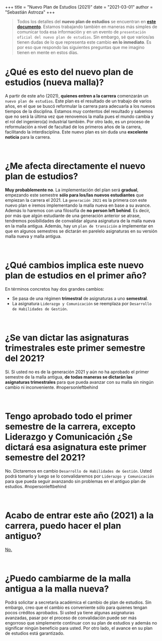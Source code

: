+++
title = "Nuevo Plan de Estudios (2021)"
date = "2021-03-01"
author = "Sebastián Astroza"
+++

> Todos los detalles del **nuevo plan de estudios** se encuentran en **[este documento](/dirdoc_nuevo_plan.pdf)**. Estamos trabajando también en maneras más simples de comunicar toda esa información y en un evento de `presentación oficial del nuevo plan de estudios`.  Sin embargo, sé que varios/as tienen dudas de lo que representa este cambio **en lo inmediato**. Es por eso que respondo las siguientes preguntas que me imagino tienen en mente en estos días.

# ¿Qué es esto del nuevo plan de estudios (nueva malla)?

A partir de este año (2021), **quienes entren a la carrera** comenzarán un `nuevo plan de estudios`. Este plan es el resultado de un trabajo de varios años, en el que se buscó reformular la carrera para adecuarla a los nuevos tiempos de la disciplina. Estamos muy contentos del resultado y sabemos que no será la última vez que renovemos la malla pues el mundo cambia y el rol del ingeniero(a) industrial también. Por otro lado, es un proceso de reformulación a nivel de facultad de los primeros años de la carrera, facilitando la interdisciplina. Este nuevo plan es sin duda una **excelente noticia** para la carrera. 

&nbsp;    

# ¿Me afecta directamente el nuevo plan de estudios?

**Muy probablemente no**. La implementación del plan será **gradual**, empezando este semestre **sólo para los/las nuevos estudiantes** que empiezan la carrera el 2021. La `generación 2021` es la primera con este nuevo plan e iremos implementando la malla nueva en base a su avance. Además lo haremos con una filosofía de **no person left behind**. Es decir, por más que algún estudiante de una generación anterior se atrase, tendremos posibilidades de convalidar alguna asignatura de la malla nueva en la malla antigua. Además, hay un `plan de transición` a implementar en que en algunos semestres se dictarán en parelelo asignaturas en su versión malla nueva y malla antigua.


&nbsp; 

# ¿Qué cambios implica este nuevo plan de estudios en el primer año?

En términos concretos hay dos grandes cambios:
- Se pasa de una régimen **trimestral** de asignaturas a uno **semestral**.
- La asignatura `Liderazgo y Comunicación` se reemplaza por `Desarrollo de Habilidades de Gestión`.

&nbsp; 

# ¿Se van dictar las asignaturas trimestrales este primer semestre del 2021?

Sí. Si usted no es de la generación 2021 y aún no ha aprobado el primer semestre de la malla antigua, **de todas maneras se dictarán las asignaturas trimestrales** para que pueda avanzar con su malla sin ningún cambio ni inconveniente. #nopersonleftbehind

&nbsp; 

# Tengo aprobado todo el primer semestre de la carrera, excepto Liderazgo y Comunicación ¿Se dictará esa asignatura este primer semestre del 2021?

No. Dictaremos en cambio `Desarrollo de Habilidades de Gestión`. Usted podrá tomarlo y luego se lo convalidaremos por `Liderazgo y Comunicación` para que pueda seguir avanzando sin problemas en el antiguo plan de estudios. #nopersonleftbehind

&nbsp; 

# Acabo de entrar este año (2021) a la carrera, puedo hacer el plan antiguo?

[No.](/daenerys.jpg) 

&nbsp; 

# ¿Puedo cambiarme de la malla antigua a la malla nueva?

Podrá solicitar a secretaría académica el cambio de plan de estudios. Sin embargo, creo que el cambio es conveniente sólo para quienes tengan pocos créditos aprobados. Si usted ya tiene algunas asignaturas avanzadas, pasar por el proceso de convalidación puede ser más engorroso que simplemente continuar con su plan de estudios y además no significar ningún beneficio para usted. Por otro lado, el avance en su plan de estudios está garantizado.

